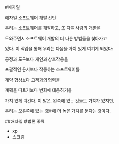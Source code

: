 #애자일

애자일 소프트웨어 개발 선언

우리는 소프트웨어를 개발하고, 또 다른 사람의 개발을

도와주면서 소프트웨어 개발의 더 나은 방법들을 찾아가고

있다. 이 작업을 통해 우리는 다음을 가치 있게 여기게 되었다:

공정과 도구보다 개인과 상호작용을

포괄적인 문서보다 작동하는 소프트웨어를

계약 협상보다 고객과의 협력을

계획을 따르기보다 변화에 대응하기를

가치 있게 여긴다. 이 말은, 왼쪽에 있는 것들도 가치가 있지만,

우리는 오른쪽에 있는 것들에 더 높은 가치를 둔다는 것이다.

##애자일 방법론 종류
- xp
- 스크럼
